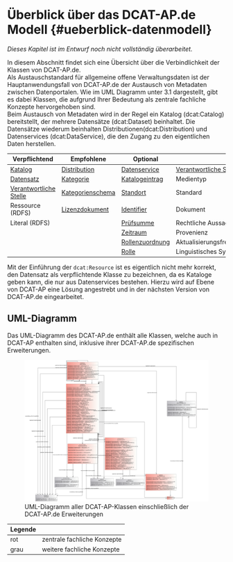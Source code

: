 # Überblick über das DCAT-AP.de Modell {#ueberblick-datenmodell}

_Dieses Kapitel ist im Entwurf noch nicht vollständig überarbeitet._ 

In diesem Abschnitt findet sich eine Übersicht über die Verbindlichkeit der Klassen von DCAT-AP.de. <br>
Als Austauschstandard für allgemeine offene Verwaltungsdaten ist der Hauptanwendungsfall von DCAT-AP.de der Austausch von Metadaten zwischen Datenportalen. Wie im UML Diagramm unter 3.1 dargestellt, gibt es dabei Klassen, die aufgrund Ihrer Bedeutung als zentrale fachliche Konzepte hervorgehoben sind. <br>
Beim Austausch von Metadaten wird in der Regel ein Katalog (dcat:Catalog) bereitstellt, der mehrere Datensätze (dcat:Dataset) beinhaltet. Die Datensätze wiederum beinhalten Distributionen(dcat:Distribution) und Datenservices (dcat:DataService), die den Zugang zu den eigentlichen Daten herstellen.   


| Verpflichtend                                            | Empfohlene                                   | Optional                                   |                            |
| -------------------------------------------------------- | -------------------------------------------- | ------------------------------------------ | -------------------------- |
| [Katalog](#klasse-katalog)                               | [Distribution](#klasse-distribution)         | [Datenservice](#klasse-datenservice)       | [Verantwortliche Stelle](#klasse-verantwortliche-stelle) |
| [Datensatz](#klasse-datensatz)                           | [Kategorie](#klasse-kategorie)               | [Katalogeintrag](#klasse-katalogeintrag)   | Medientyp                  |
| [Verantwortliche Stelle](#klasse-verantwortliche-stelle) | [Kategorienschema](#klasse-kategorienschema) | [Standort](#klasse-standort)               | Standard                   |
| Ressource (RDFS)                                         | [Lizenzdokument](#klasse-lizenzdokument)     | [Identifier](#klasse-identifier)           | Dokument                   |
| Literal (RDFS)                                           |                                              | [Prüfsumme](#klasse-prufsumme)             | Rechtliche Aussage         |
|                                                          |                                              | [Zeitraum](#klasse-zeitraum)               | Provenienz                 |
|                                                          |                                              | [Rollenzuordnung](#klasse-rollenzuordnung) | Aktualisierungsfrequenz    |
|                                                          |                                              | [Rolle](#beziehung-rolle)                  | Linguistisches System      |

<aside class="ednote">

Mit der Einführung der `dcat:Resource` ist es eigentlich nicht mehr korrekt, den Datensatz als verpflichtende Klasse zu bezeichnen, da es Kataloge geben kann, die nur aus Datenservices bestehen.
Hierzu wird auf Ebene von DCAT-AP eine Lösung angestrebt und in der nächsten Version von DCAT-AP.de eingearbeitet.

</aside>


## UML-Diagramm

Das UML-Diagramm des DCAT-AP.de enthält alle Klassen, welche auch in DCAT-AP enthalten sind, inklusive ihrer DCAT-AP.de spezifischen Erweiterungen. 

<figure id="pic-id-5">
  <a href="../uml/dcat-ap-de.svg" target="_blank"><img src="../uml/dcat-ap-de.svg" alt="UML-Diagramm aller DCAT-AP-Klassen einschließlich der DCAT-AP.de Erweiterungen "></a>
  <figcaption>UML-Diagramm aller DCAT-AP-Klassen einschließlich der DCAT-AP.de Erweiterungen</figcaption>
</figure>

| Legende |                             |
| ------- | --------------------------- |
| rot     | zentrale fachliche Konzepte |
| grau    | weitere fachliche Konzepte  |
